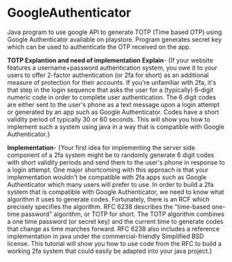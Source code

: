 # GoogleAuthenticator
Java program to use google API to generate TOTP (Time based OTP) using Google Authenticator available on playstore. Program generates secret key which can be used to authenticate the OTP received on the app.

**TOTP Explantion and need of implementation** 
**Explain**-
{If your website features a username+password authentication system, you owe it 
to your users to offer 2-factor authentication (or 2fa for short) as an additional
measure of protection for their accounts. If you're unfamiliar with 2fa, it's that
step in the login sequence that asks the user for a (typically) 6-digit numeric code
in order to complete user authentication. The 6 digit codes are either sent to the user's
phone as a text message upon a login attempt or generated by an app such as Google Authenticator.
Codes have a short validity period of typically 30 or 60 seconds. This will show you how
to implement such a system using java in a way that is compatible with Google Authenticator.}


**Implementation**-
{Your first idea for implementing the server side component of a 2fa system might be to randomly
generate 6 digit codes with short validity periods and send them to the user's phone in response 
to a login attempt. One major shortcoming with this approach is that your implementation wouldn't
be compatible with 2fa apps such as Google Authenticator which many users will prefer to use. 
In order to build a 2fa system that is compatible with Google Authenticator, we need to know what
algorithm it uses to generate codes. Fortunately, there is an RCF which precisely specifies the algorithm. 
RFC 6238 describes the "time-based one-time password" algorithm, or TOTP for short. The TOTP algorithm combines
a one time password (or secret key) and the current time to generate codes that change as time marches forward.
RFC 6238 also includes a reference implementation in java under the commercial-friendly Simplified BSD license.
This tutorial will show you how to use code from the RFC to build a working 2fa system that could easily be adapted 
into your java project.}

